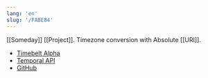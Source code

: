 ```yaml
---
lang: 'en'
slug: '/FABE84'
---
```


[[Someday]] [[Project]]. Timezone conversion with Absolute [[URI]].

- [Timebelt Alpha](https://timebelt.vercel.app/)
- [Temporal API](https://tc39.es/proposal-temporal/docs/)
- [GitHub](https://github.com/anaclumos/timebelt)
